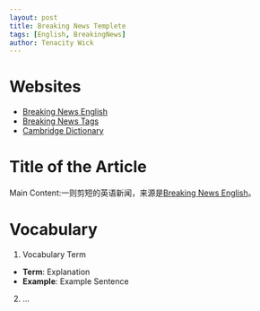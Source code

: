 ```yaml
---
layout: post
title: Breaking News Templete
tags: [English, BreakingNews]
author: Tenacity Wick
---
```


# Websites

- [Breaking News English](https://breakingnewsenglish.com/)
- [Breaking News Tags](https://zhouqiang19980220.github.io/tags/#books)
- [Cambridge Dictionary](https://dictionary.cambridge.org/)

# Title of the Article

Main Content:一则剪短的英语新闻，来源是[Breaking News English](https://breakingnewsenglish.com/)。

# Vocabulary

1. Vocabulary Term
- **Term**: Explanation
- **Example**: Example Sentence
2. ...

